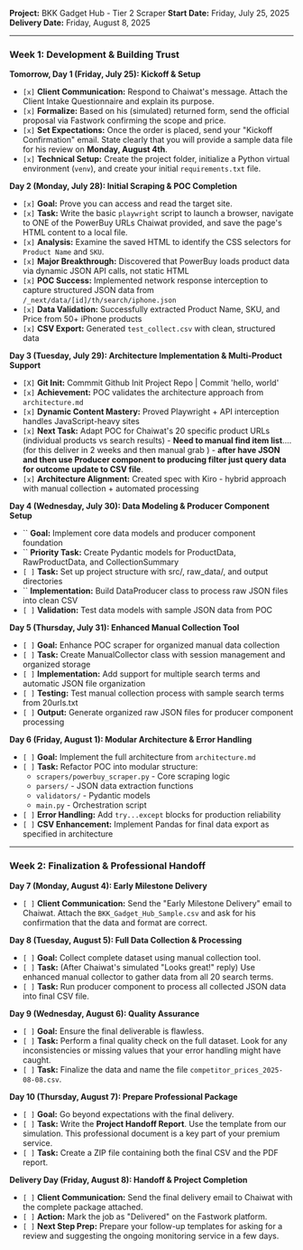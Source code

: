 **Project:** BKK Gadget Hub - Tier 2 Scraper
**Start Date:** Friday, July 25, 2025
**Delivery Date:** Friday, August 8, 2025

---

### **Week 1: Development & Building Trust**

**Tomorrow, Day 1 (Friday, July 25): Kickoff & Setup**

-   `[x]` **Client Communication:** Respond to Chaiwat's message. Attach the Client Intake Questionnaire and explain its purpose.
-   `[x]` **Formalize:** Based on his (simulated) returned form, send the official proposal via Fastwork confirming the scope and price.
-   `[x]` **Set Expectations:** Once the order is placed, send your "Kickoff Confirmation" email. State clearly that you will provide a sample data file for his review on **Monday, August 4th**.
-   `[x]` **Technical Setup:** Create the project folder, initialize a Python virtual environment (`venv`), and create your initial `requirements.txt` file.

**Day 2 (Monday, July 28): Initial Scraping & POC Completion**

-   `[x]` **Goal:** Prove you can access and read the target site.
-   `[x]` **Task:** Write the basic `playwright` script to launch a browser, navigate to ONE of the PowerBuy URLs Chaiwat provided, and save the page's HTML content to a local file.
-   `[x]` **Analysis:** Examine the saved HTML to identify the CSS selectors for `Product Name` and `SKU`.
-   `[x]` **Major Breakthrough:** Discovered that PowerBuy loads product data via dynamic JSON API calls, not static HTML
-   `[x]` **POC Success:** Implemented network response interception to capture structured JSON data from `/_next/data/[id]/th/search/iphone.json`
-   `[x]` **Data Validation:** Successfully extracted Product Name, SKU, and Price from 50+ iPhone products
-   `[x]` **CSV Export:** Generated `test_collect.csv` with clean, structured data

**Day 3 (Tuesday, July 29): Architecture Implementation & Multi-Product Support**

-   `[X]` **Git Init:** Commmit Github Init Project Repo | Commit 'hello, world'
-   `[x]` **Achievement:** POC validates the architecture approach from `architecture.md`
-   `[x]` **Dynamic Content Mastery:** Proved Playwright + API interception handles JavaScript-heavy sites
-   `[x]` **Next Task:** Adapt POC for Chaiwat's 20 specific product URLs (individual products vs search results)
        - **Need to manual find item list**....(for this deliver in 2 weeks and then manual grab )
        - **after have JSON and then use Producer component to producing filter just query data for outcome update to CSV file**.
-   `[x]` **Architecture Alignment:** Created spec with Kiro - hybrid approach with manual collection + automated processing

**Day 4 (Wednesday, July 30): Data Modeling & Producer Component Setup**

-   `` **Goal:** Implement core data models and producer component foundation
-   `` **Priority Task:** Create Pydantic models for ProductData, RawProductData, and CollectionSummary
-   `[ ]` **Task:** Set up project structure with src/, raw_data/, and output directories
-   `` **Implementation:** Build DataProducer class to process raw JSON files into clean CSV
-   `[ ]` **Validation:** Test data models with sample JSON data from POC

**Day 5 (Thursday, July 31): Enhanced Manual Collection Tool**

-   `[ ]` **Goal:** Enhance POC scraper for organized manual data collection
-   `[ ]` **Task:** Create ManualCollector class with session management and organized storage
-   `[ ]` **Implementation:** Add support for multiple search terms and automatic JSON file organization
-   `[ ]` **Testing:** Test manual collection process with sample search terms from 20urls.txt
-   `[ ]` **Output:** Generate organized raw JSON files for producer component processing

**Day 6 (Friday, August 1): Modular Architecture & Error Handling**

-   `[ ]` **Goal:** Implement the full architecture from `architecture.md`
-   `[ ]` **Task:** Refactor POC into modular structure:
    -   `scrapers/powerbuy_scraper.py` - Core scraping logic
    -   `parsers/` - JSON data extraction functions
    -   `validators/` - Pydantic models
    -   `main.py` - Orchestration script
-   `[ ]` **Error Handling:** Add `try...except` blocks for production reliability
-   `[ ]` **CSV Enhancement:** Implement Pandas for final data export as specified in architecture

---

### **Week 2: Finalization & Professional Handoff**

**Day 7 (Monday, August 4): Early Milestone Delivery**

-   `[ ]` **Client Communication:** Send the "Early Milestone Delivery" email to Chaiwat. Attach the `BKK_Gadget_Hub_Sample.csv` and ask for his confirmation that the data and format are correct.

**Day 8 (Tuesday, August 5): Full Data Collection & Processing**

-   `[ ]` **Goal:** Collect complete dataset using manual collection tool.
-   `[ ]` **Task:** (After Chaiwat's simulated "Looks great!" reply) Use enhanced manual collector to gather data from all 20 search terms.
-   `[ ]` **Task:** Run producer component to process all collected JSON data into final CSV file.

**Day 9 (Wednesday, August 6): Quality Assurance**

-   `[ ]` **Goal:** Ensure the final deliverable is flawless.
-   `[ ]` **Task:** Perform a final quality check on the full dataset. Look for any inconsistencies or missing values that your error handling might have caught.
-   `[ ]` **Task:** Finalize the data and name the file `competitor_prices_2025-08-08.csv`.

**Day 10 (Thursday, August 7): Prepare Professional Package**

-   `[ ]` **Goal:** Go beyond expectations with the final delivery.
-   `[ ]` **Task:** Write the **Project Handoff Report**. Use the template from our simulation. This professional document is a key part of your premium service.
-   `[ ]` **Task:** Create a ZIP file containing both the final CSV and the PDF report.

**Delivery Day (Friday, August 8): Handoff & Project Completion**

-   `[ ]` **Client Communication:** Send the final delivery email to Chaiwat with the complete package attached.
-   `[ ]` **Action:** Mark the job as "Delivered" on the Fastwork platform.
-   `[ ]` **Next Step Prep:** Prepare your follow-up templates for asking for a review and suggesting the ongoing monitoring service in a few days.
